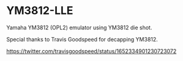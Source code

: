 # YM3812-LLE

Yamaha YM3812 (OPL2) emulator using YM3812 die shot.

Special thanks to Travis Goodspeed for decapping YM3812.

https://twitter.com/travisgoodspeed/status/1652334901230723072
